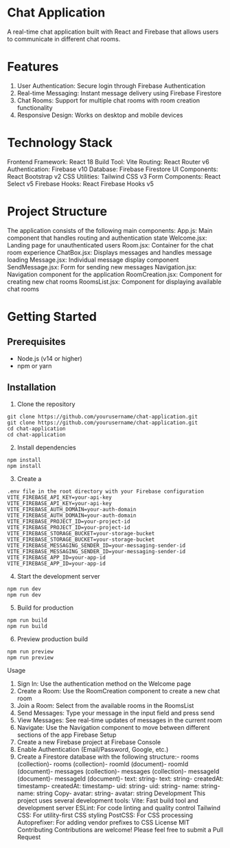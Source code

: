 # Chat Application
 A real-time chat application built with React and Firebase that allows users to communicate in different chat rooms.
# Features
1. User Authentication: Secure login through Firebase Authentication
2. Real-time Messaging: Instant message delivery using Firebase Firestore
3. Chat Rooms: Support for multiple chat rooms with room creation functionality
4. Responsive Design: Works on desktop and mobile devices

# Technology Stack
 Frontend Framework: React 18
 Build Tool: Vite
 Routing: React Router v6
 Authentication: Firebase v10
 Database: Firebase Firestore
 UI Components: React Bootstrap v2
 CSS Utilities: Tailwind CSS v3
 Form Components: React Select v5
 Firebase Hooks: React Firebase Hooks v5

# Project Structure
 The application consists of the following main components:
 App.js: Main component that handles routing and authentication state
 Welcome.jsx: Landing page for unauthenticated users
 Room.jsx: Container for the chat room experience
 ChatBox.jsx: Displays messages and handles message loading
 Message.jsx: Individual message display component
 SendMessage.jsx: Form for sending new messages
 Navigation.jsx: Navigation component for the application
 RoomCreation.jsx: Component for creating new chat rooms
 RoomsList.jsx: Component for displaying available chat rooms

# Getting Started
 ## Prerequisites
 - Node.js (v14 or higher)
 - npm or yarn
 ## Installation
 1. Clone the repository
 ```
 git clone https://github.com/yourusername/chat-application.git
 git clone https://github.com/yourusername/chat-application.git
 cd chat-application
 cd chat-application
 ```

 2. Install dependencies
 ```
 npm install
 npm install
 ```

 3. Create a 
 ```
.env file in the root directory with your Firebase configuration
 VITE_FIREBASE_API_KEY=your-api-key
 VITE_FIREBASE_API_KEY=your-api-key
 VITE_FIREBASE_AUTH_DOMAIN=your-auth-domain
 VITE_FIREBASE_AUTH_DOMAIN=your-auth-domain
 VITE_FIREBASE_PROJECT_ID=your-project-id
 VITE_FIREBASE_PROJECT_ID=your-project-id
 VITE_FIREBASE_STORAGE_BUCKET=your-storage-bucket
 VITE_FIREBASE_STORAGE_BUCKET=your-storage-bucket
 VITE_FIREBASE_MESSAGING_SENDER_ID=your-messaging-sender-id
 VITE_FIREBASE_MESSAGING_SENDER_ID=your-messaging-sender-id
 VITE_FIREBASE_APP_ID=your-app-id
 VITE_FIREBASE_APP_ID=your-app-id
```

 4. Start the development server
 ```
 npm run dev
 npm run dev
 ```
 
 5. Build for production
 ```
 npm run build
 npm run build
 ```
 6. Preview production build
 ```
 npm run preview
 npm run preview
 ```
Usage
 1. Sign In: Use the authentication method on the Welcome page
 2. Create a Room: Use the RoomCreation component to create a new chat room
 3. Join a Room: Select from the available rooms in the RoomsList
 4. Send Messages: Type your message in the input field and press send
 5. View Messages: See real-time updates of messages in the current room
 6. Navigate: Use the Navigation component to move between different sections of the app
 Firebase Setup
 1. Create a new Firebase project at 
Firebase Console
 2. Enable Authentication (Email/Password, Google, etc.)
 3. Create a Firestore database with the following structure:- rooms (collection)- rooms (collection)- roomId (document)- roomId (document)- messages (collection)- messages (collection)- messageId (document)- messageId (document)- text: string- text: string- createdAt: timestamp- createdAt: timestamp- uid: string- uid: string- name: string- name: string
 Copy- avatar: string- avatar: string
 Development
 This project uses several development tools:
 Vite: Fast build tool and development server
 ESLint: For code linting and quality control
 Tailwind CSS: For utility-first CSS styling
 PostCSS: For CSS processing
 Autoprefixer: For adding vendor prefixes to CSS
 License
 MIT
 Contributing
Contributions are welcome! Please feel free to submit a Pull Request